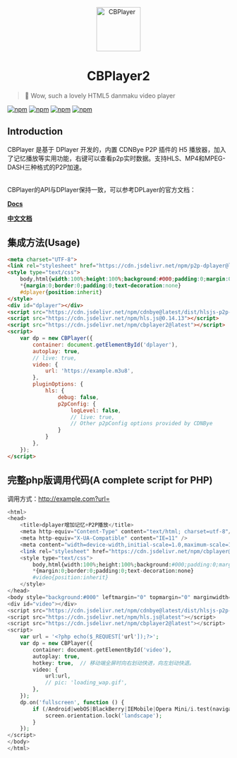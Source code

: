 <p align="center">
<img src="https://cdnbye.oss-cn-beijing.aliyuncs.com/pic/cdnbye.png" alt="CBPlayer" width="100">
</p>
<h1 align="center">CBPlayer2</h1>

> 🍭 Wow, such a lovely HTML5 danmaku video player

[![npm](https://img.shields.io/npm/v/cbplayer2.svg?style=flat-square)](https://www.npmjs.com/package/cbplayer2)
[![npm](https://img.shields.io/npm/l/cbplayer2.svg?style=flat-square)](https://github.com/MoePlayer/DPlayer/blob/master/LICENSE)
[![npm](https://img.shields.io/npm/dt/cbplayer2.svg?style=flat-square)](https://www.npmjs.com/package/cbplayer2)
[![npm](https://data.jsdelivr.com/v1/package/npm/cbplayer2/badge)](https://www.jsdelivr.com/package/npm/cbplayer2)

## Introduction

CBPlayer 是基于 DPlayer 开发的，内置 CDNBye P2P 插件的 H5 播放器，加入了记忆播放等实用功能，右键可以查看p2p实时数据。支持HLS、MP4和MPEG-DASH三种格式的P2P加速。

<br>
CBPlayer的API与DPlayer保持一致，可以参考DPLayer的官方文档：

**[Docs](http://dplayer.js.org)**

**[中文文档](http://dplayer.js.org/#/zh-Hans/)**

## 集成方法(Usage)

```html
<meta charset="UTF-8">
<link rel="stylesheet" href="https://cdn.jsdelivr.net/npm/p2p-dplayer@latest/dist/DPlayer.min.css">
<style type="text/css">
    body,html{width:100%;height:100%;background:#000;padding:0;margin:0;overflow-x:hidden;overflow-y:hidden}
    *{margin:0;border:0;padding:0;text-decoration:none}
    #dplayer{position:inherit}
</style>
<div id="dplayer"></div>
<script src="https://cdn.jsdelivr.net/npm/cdnbye@latest/dist/hlsjs-p2p-engine.min.js"></script>
<script src="https://cdn.jsdelivr.net/npm/hls.js@0.14.13"></script>
<script src="https://cdn.jsdelivr.net/npm/cbplayer2@latest"></script>
<script>
    var dp = new CBPlayer({
        container: document.getElementById('dplayer'),
        autoplay: true,
        // live: true,
        video: {
            url: 'https://example.m3u8',
        },
        pluginOptions: {
            hls: {
                debug: false,
                p2pConfig: {
                    logLevel: false,
                    // live: true,
                    // Other p2pConfig options provided by CDNBye
                }
            }
        },
    });
</script>
```

## 完整php版调用代码(A complete script for PHP)
调用方式：http://example.com?url=
```php
<html>
<head>
    <title>dplayer增加记忆+P2P播放</title>
    <meta http-equiv="Content-Type" content="text/html; charset=utf-8"/>
    <meta http-equiv="X-UA-Compatible" content="IE=11" />
    <meta content="width=device-width,initial-scale=1.0,maximum-scale=1.0,user-scalable=no" id="viewport" name="viewport">
    <link rel="stylesheet" href="https://cdn.jsdelivr.net/npm/cbplayer@latest/dist/CBPlayer.min.css" />
    <style type="text/css">
        body,html{width:100%;height:100%;background:#000;padding:0;margin:0;overflow-x:hidden;overflow-y:hidden}
        *{margin:0;border:0;padding:0;text-decoration:none}
        #video{position:inherit}
    </style>
</head>
<body style="background:#000" leftmargin="0" topmargin="0" marginwidth="0" marginheight="0" oncontextmenu=window.event.returnValue=false>
<div id="video"></div>
<script src="https://cdn.jsdelivr.net/npm/cdnbye@latest/dist/hlsjs-p2p-engine.min.js"></script>
<script src="https://cdn.jsdelivr.net/npm/hls.js@latest"></script>
<script src="https://cdn.jsdelivr.net/npm/cbplayer2@latest"></script>
<script>
    var url = '<?php echo($_REQUEST['url']);?>';
    var dp = new CBPlayer({
        container: document.getElementById('video'),
        autoplay: true,
        hotkey: true,  // 移动端全屏时向右划动快进，向左划动快退。
        video: {
            url:url,
            // pic: 'loading_wap.gif',
        },
    });
    dp.on('fullscreen', function () {
        if (/Android|webOS|BlackBerry|IEMobile|Opera Mini/i.test(navigator.userAgent)) {
            screen.orientation.lock('landscape');
        }
    });
</script>
</body>
</html>
```
